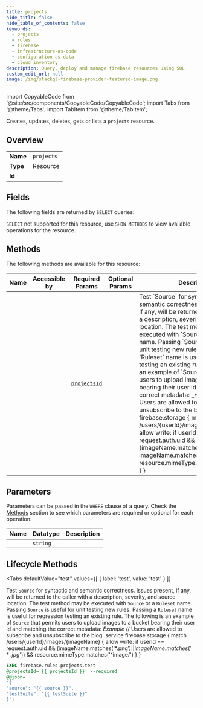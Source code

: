 ```yaml
--- 
title: projects
hide_title: false
hide_table_of_contents: false
keywords:
  - projects
  - rules
  - firebase
  - infrastructure-as-code
  - configuration-as-data
  - cloud inventory
description: Query, deploy and manage firebase resources using SQL
custom_edit_url: null
image: /img/stackql-firebase-provider-featured-image.png
---
```


import CopyableCode from '@site/src/components/CopyableCode/CopyableCode';
import Tabs from '@theme/Tabs';
import TabItem from '@theme/TabItem';

Creates, updates, deletes, gets or lists a <code>projects</code> resource.

## Overview
<table><tbody>
<tr><td><b>Name</b></td><td><code>projects</code></td></tr>
<tr><td><b>Type</b></td><td>Resource</td></tr>
<tr><td><b>Id</b></td><td><CopyableCode code="firebase.rules.projects" /></td></tr>
</tbody></table>

## Fields

The following fields are returned by `SELECT` queries:

`SELECT` not supported for this resource, use `SHOW METHODS` to view available operations for the resource.


## Methods

The following methods are available for this resource:

<table>
<thead>
    <tr>
    <th>Name</th>
    <th>Accessible by</th>
    <th>Required Params</th>
    <th>Optional Params</th>
    <th>Description</th>
    </tr>
</thead>
<tbody>
<tr>
    <td><a href="#test"><CopyableCode code="test" /></a></td>
    <td><CopyableCode code="exec" /></td>
    <td><a href="#parameter-projectsId"><code>projectsId</code></a></td>
    <td></td>
    <td>Test `Source` for syntactic and semantic correctness. Issues present, if any, will be returned to the caller with a description, severity, and source location. The test method may be executed with `Source` or a `Ruleset` name. Passing `Source` is useful for unit testing new rules. Passing a `Ruleset` name is useful for regression testing an existing rule. The following is an example of `Source` that permits users to upload images to a bucket bearing their user id and matching the correct metadata: _*Example*_ // Users are allowed to subscribe and unsubscribe to the blog. service firebase.storage &#123; match /users/&#123;userId&#125;/images/&#123;imageName&#125; &#123; allow write: if userId == request.auth.uid && (imageName.matches('*.png$') || imageName.matches('*.jpg$')) && resource.mimeType.matches('^image/') &#125; &#125;</td>
</tr>
</tbody>
</table>

## Parameters

Parameters can be passed in the `WHERE` clause of a query. Check the [Methods](#methods) section to see which parameters are required or optional for each operation.

<table>
<thead>
    <tr>
    <th>Name</th>
    <th>Datatype</th>
    <th>Description</th>
    </tr>
</thead>
<tbody>
<tr id="parameter-projectsId">
    <td><CopyableCode code="projectsId" /></td>
    <td><code>string</code></td>
    <td></td>
</tr>
</tbody>
</table>

## Lifecycle Methods

<Tabs
    defaultValue="test"
    values={[
        { label: 'test', value: 'test' }
    ]}
>
<TabItem value="test">

Test `Source` for syntactic and semantic correctness. Issues present, if any, will be returned to the caller with a description, severity, and source location. The test method may be executed with `Source` or a `Ruleset` name. Passing `Source` is useful for unit testing new rules. Passing a `Ruleset` name is useful for regression testing an existing rule. The following is an example of `Source` that permits users to upload images to a bucket bearing their user id and matching the correct metadata: _*Example*_ // Users are allowed to subscribe and unsubscribe to the blog. service firebase.storage &#123; match /users/&#123;userId&#125;/images/&#123;imageName&#125; &#123; allow write: if userId == request.auth.uid && (imageName.matches('*.png$') || imageName.matches('*.jpg$')) && resource.mimeType.matches('^image/') &#125; &#125;

```sql
EXEC firebase.rules.projects.test 
@projectsId='{{ projectsId }}' --required 
@@json=
'{
"source": "{{ source }}", 
"testSuite": "{{ testSuite }}"
}';
```
</TabItem>
</Tabs>
